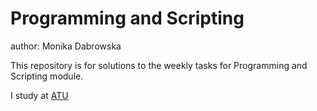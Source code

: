 # Programming and Scripting

author: Monika Dabrowska

This repository is for solutions to the weekly tasks for Programming and Scripting module. 


I study at [ATU](https://www.atu.ie/)
